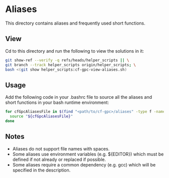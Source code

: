 
# Aliases

This directory contains aliases and frequently used short functions.

## View

Cd to this directory and run the following to view the solutions in it:

```bash
git show-ref --verify -q refs/heads/helper_scripts || \
git branch --track helper_scripts origin/helper_scripts; \
bash <(git show helper_scripts:cf-gpc-view-aliases.sh)
```

## Usage

Add the following code in your .bashrc file to source all the aliases and short functions in your bash runtime environment:

```bash
for cfGpcAliasesFile in $(find "<path/to/cf-gpc>/aliases" -type f -name '*.aliases*'); do
  source "${cfGpcAliasesFile}"
done
```

## Notes

* Aliases do not support file names with spaces.
* Some aliases use environment variables (e.g. ${EDITOR}) which must be defined if not already or replaced if possible.
* Some aliases require a common dependency (e.g. gcc) which will be specified in the description.

